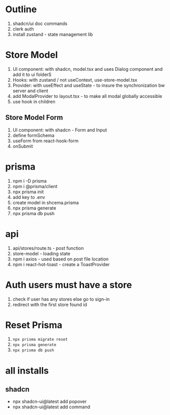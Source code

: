 # Outline

1. shadcn/ui doc commands
2. clerk auth 
3. install zustand - state management lib


# Store Model

1. UI component: with shadcn, model.tsx and uses Dialog component and add it to ui folderS
2. Hooks: with zustand / not useContext,  use-store-model.tsx
3. Provider: with useEffect and useState - to insure the synchronization bw server and client
4. add  ModalProvider to layout.tsx - to make all modal globally accessible
5. use hook in children

## Store Model Form

1. UI component: with shadcn - Form and Input
2. define formSchema
3. useForm from react-hook-form
4. onSubmit

# prisma

1. npm i -D prisma
2. npm i @prisma/client
3. npx prisma init
4. add key to .env
5. create model in shcema.prisma
6. npx prisma generate
7. npx prisma db push

# api

1. api/stores/route.ts - post function
2. store-model - loading state
3. npm i axios - used based on post file location
4. npm i react-hot-toast - create a ToastProvider

# Auth users must have a store
1. check if user has any stores else go to sign-in
2. redirect with the first store found id

# Reset Prisma

1. `npx prisma migrate reset`
2. `npx prisma generate`
3. `npx prisma db push`

# all installs

## shadcn

* npx shadcn-ui@latest add popover
* npx shadcn-ui@latest add command
